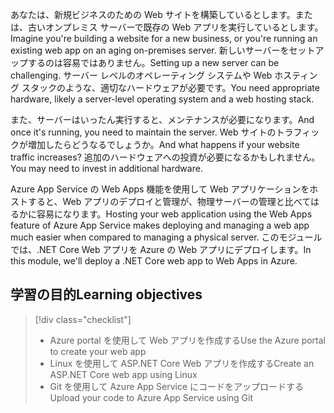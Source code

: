 <span data-ttu-id="74fd4-101">あなたは、新規ビジネスのための Web サイトを構築しているとします。または、古いオンプレミス サーバーで既存の Web アプリを実行しているとします。</span><span class="sxs-lookup"><span data-stu-id="74fd4-101">Imagine you're building a website for a new business, or you're running an existing web app on an aging on-premises server.</span></span> <span data-ttu-id="74fd4-102">新しいサーバーをセットアップするのは容易ではありません。</span><span class="sxs-lookup"><span data-stu-id="74fd4-102">Setting up a new server can be challenging.</span></span> <span data-ttu-id="74fd4-103">サーバー レベルのオペレーティング システムや Web ホスティング スタックのような、適切なハードウェアが必要です。</span><span class="sxs-lookup"><span data-stu-id="74fd4-103">You need appropriate hardware, likely a server-level operating system and a web hosting stack.</span></span> 

<span data-ttu-id="74fd4-104">また、サーバーはいったん実行すると、メンテナンスが必要になります。</span><span class="sxs-lookup"><span data-stu-id="74fd4-104">And once it's running, you need to maintain the server.</span></span> <span data-ttu-id="74fd4-105">Web サイトのトラフィックが増加したらどうなるでしょうか。</span><span class="sxs-lookup"><span data-stu-id="74fd4-105">And what happens if your website traffic increases?</span></span> <span data-ttu-id="74fd4-106">追加のハードウェアへの投資が必要になるかもしれません。</span><span class="sxs-lookup"><span data-stu-id="74fd4-106">You may need to invest in additional hardware.</span></span>

<span data-ttu-id="74fd4-107">Azure App Service の Web Apps 機能を使用して Web アプリケーションをホストすると、Web アプリのデプロイと管理が、物理サーバーの管理と比べてはるかに容易になります。</span><span class="sxs-lookup"><span data-stu-id="74fd4-107">Hosting your web application using the Web Apps feature of Azure App Service makes deploying and managing a web app much easier when compared to managing a physical server.</span></span> <span data-ttu-id="74fd4-108">このモジュールでは、.NET Core Web アプリを Azure の Web アプリにデプロイします。</span><span class="sxs-lookup"><span data-stu-id="74fd4-108">In this module, we'll deploy a .NET Core web app to Web Apps in Azure.</span></span>

## <a name="learning-objectives"></a><span data-ttu-id="74fd4-109">学習の目的</span><span class="sxs-lookup"><span data-stu-id="74fd4-109">Learning objectives</span></span>

> [!div class="checklist"]
> * <span data-ttu-id="74fd4-110">Azure portal を使用して Web アプリを作成する</span><span class="sxs-lookup"><span data-stu-id="74fd4-110">Use the Azure portal to create your web app</span></span>
> * <span data-ttu-id="74fd4-111">Linux を使用して ASP.NET Core Web アプリを作成する</span><span class="sxs-lookup"><span data-stu-id="74fd4-111">Create an ASP.NET Core web app using Linux</span></span>
> * <span data-ttu-id="74fd4-112">Git を使用して Azure App Service にコードをアップロードする</span><span class="sxs-lookup"><span data-stu-id="74fd4-112">Upload your code to Azure App Service using Git</span></span>
